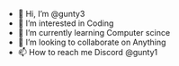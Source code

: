- 👋 Hi, I’m @gunty3
- 👀 I’m interested in Coding
- 🌱 I’m currently learning Computer scince
- 💞️ I’m looking to collaborate on Anything
- 📫 How to reach me Discord @gunty1
